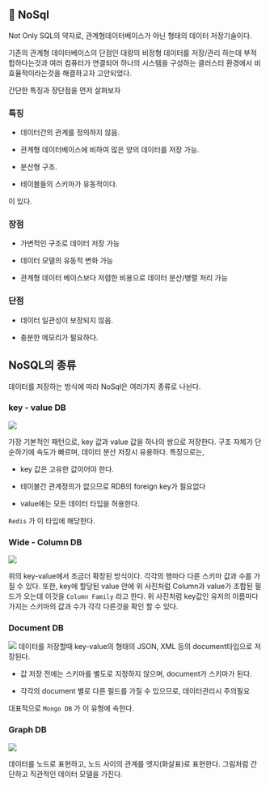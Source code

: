 ## 📌 NoSql

Not Only SQL의 약자로, 관계형데이터베이스가 아닌 형태의 데이터 저장기술이다.

기존의 관계형 데이터베이스의 단점인 대량의 비정형 데이터를 저장/관리 하는데 부적합하다는것과 여러 컴퓨터가 연결되어 하나의 시스템을 구성하는 클러스터 환경에서 비효율적이라는것을 해결하고자 고안되었다.

간단한 특징과 장단점을 먼저 살펴보자

### 특징

- 데이터간의 관계를 정의하지 않음.

- 관계형 데이터베이스에 비하여 많은 양의 데이터를 저장 가능.

- 분산형 구조.

- 테이블들의 스키마가 유동적이다.

이 있다.

### 장점

- 가변적인 구조로 데이터 저장 가능

- 데이터 모델의 유동적 변화 가능

- 관계형 데이터 베이스보다 저렴한 비용으로 데이터 분산/병렬 처리 가능

### 단점

- 데이터 일관성이 보장되지 않음.

- 충분한 메모리가 필요하다.

## NoSQL의 종류

데이터를 저장하는 방식에 따라 NoSql은 여러가지 종류로 나뉜다.

### key - value DB

![](https://velog.velcdn.com/images/cnffjd95/post/bcbb7c2b-f26b-45bd-a8be-f9f8fde516fe/image.png)

가장 기본적인 패턴으로, key 값과 value 값을 하나의 쌍으로 저장한다.
구조 자체가 단순하기에 속도가 빠르며, 데이터 분산 저장시 유용하다.
특징으로는,

- key 값은 고유한 값이어야 한다.

- 테이블간 관계정의가 없으므로 RDB의 foreign key가 필요없다

- value에는 모든 데이터 타입을 허용한다.

`Redis` 가 이 타입에 해당한다.

### Wide - Column DB

![](https://velog.velcdn.com/images/cnffjd95/post/2adcee61-ad13-4954-b667-326d2f36e17e/image.png)

위의 key-value에서 조금더 확장된 방식이다. 각각의 행마다 다른 스키마 값과 수를 가질 수 있다.
또한, key에 할당된 value 안에 위 사진처럼 Column과 value가 조합된 필드가 오는데 이것을 `Column Family` 라고 한다.
위 사진처럼 key값인 유저의 이름마다 가지는 스키마의 값과 수가 각각 다른것을 확인 할 수 있다.

### Document DB

![](https://velog.velcdn.com/images/cnffjd95/post/79a19bb3-9612-4391-82a0-0a6ca40be140/image.png)
데이터를 저장할때 key-value의 형태의 JSON, XML 등의 document타입으로 저장된다.

- 값 저장 전에는 스키마를 별도로 지정하지 않으며, document가 스키마가 된다.

- 각각의 document 별로 다른 필드를 가질 수 있으므로, 데이터관리시 주의필요

대표적으로 `Mongo DB` 가 이 유형에 속한다.

### Graph DB

![](https://velog.velcdn.com/images/cnffjd95/post/5c00c7ec-20e5-477b-9379-91a4ae95315c/image.png)

데이터를 노드로 표현하고, 노드 사이의 관계를 엣지(화살표)로 표현한다.
그림처럼 간단하고 직관적인 데이터 모델을 가진다.
